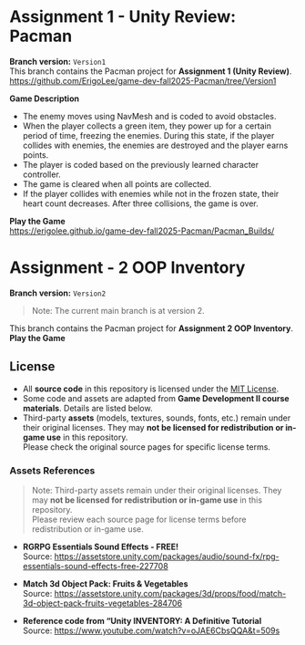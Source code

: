 # Assignment 1 - Unity Review: Pacman
**Branch version:** `Version1`</br>
This branch contains the Pacman project for **Assignment 1 (Unity Review)**. </br>
https://github.com/ErigoLee/game-dev-fall2025-Pacman/tree/Version1</br>

**Game Description**
- The enemy moves using NavMesh and is coded to avoid obstacles.
- When the player collects a green item, they power up for a certain period of time, freezing the enemies. During this state, if the player collides with enemies, the enemies are destroyed and the player earns points.
- The player is coded based on the previously learned character controller.
- The game is cleared when all points are collected.
- If the player collides with enemies while not in the frozen state, their heart count decreases. After three collisions, the game is over.

**Play the Game** </br>
https://erigolee.github.io/game-dev-fall2025-Pacman/Pacman_Builds/


# Assignment - 2 OOP Inventory
**Branch version:** `Version2`</br>
> Note: The current main branch is at version 2.

This branch contains the Pacman project for **Assignment 2 OOP Inventory**. </br>
**Play the Game**


## License 
- All **source code** in this repository is licensed under the [MIT License](./LICENSE).
- Some code and assets are adapted from **Game Development II course materials**.
  Details are listed below.
- Third-party **assets** (models, textures, sounds, fonts, etc.) remain under their original licenses.
  They may **not be licensed for redistribution or in-game use** in this repository.  
  Please check the original source pages for specific license terms.

### Assets References
> Note: Third-party assets remain under their original licenses.
> They may **not be licensed for redistribution or in-game use** in this repository.  
> Please review each source page for license terms before redistribution or in-game use.


- **RGRPG Essentials Sound Effects - FREE!** </br>
  Source: https://assetstore.unity.com/packages/audio/sound-fx/rpg-essentials-sound-effects-free-227708

- **Match 3d Object Pack: Fruits & Vegetables** </br>
  Source: https://assetstore.unity.com/packages/3d/props/food/match-3d-object-pack-fruits-vegetables-284706

- **Reference code from “Unity INVENTORY: A Definitive Tutorial** </br>
  Source: https://www.youtube.com/watch?v=oJAE6CbsQQA&t=509s
